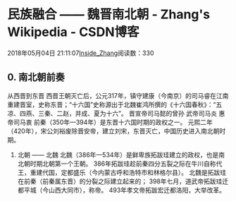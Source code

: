 
# 民族融合 —— 魏晋南北朝 - Zhang's Wikipedia - CSDN博客


2018年05月04日 21:11:07[Inside_Zhang](https://me.csdn.net/lanchunhui)阅读数：330



## 0. 南北朝前奏
从西晋到东晋
西晋王朝灭亡后，公元317年，镇守建康（今南京）的司马睿在江南重建晋室，史称东晋；“十六国”史称源出于北魏崔鸿所撰的《十六国春秋》：“五凉、四燕、三秦、二赵，并成、夏为十六”。
晋宣帝司马懿的曾孙
武帝司马炎
惠帝司马衷
前秦（350年—394年）是东晋十六国时期的政权之一。
元熙二年（420年），宋公刘裕废除晋安帝，建立刘宋，东晋灭亡，中国历史进入南北朝时期。
1. 北朝 —— 北魏
北魏（386年—534年）是鲜卑族拓跋珪建立的政权，也是南北朝时期北朝第一个王朝。
386年拓跋珪趁前秦四分五裂之际在牛川自称代王，重建代国，定都盛乐（今内蒙古呼和浩特市和林格尔县）。
北魏是拓跋珪在前秦（前秦属东晋）的分裂之际建立起来的；
398年七月，道武帝拓跋珪迁都平城（今山西大同市），称帝。
493年孝文帝拓跋宏迁都洛阳，大举改革。

